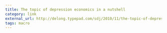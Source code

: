```yaml
---
title: The topic of depression economics in a nutshell
category: link
external_url: http://delong.typepad.com/sdj/2010/11/the-topic-of-depression-economics-in-a-nutshell.html
tags: macro
---
```


